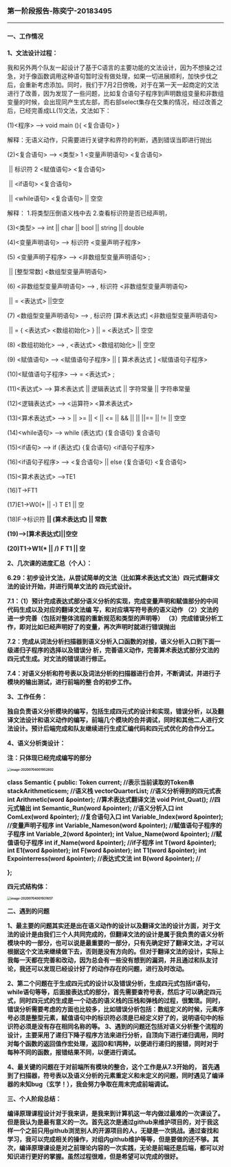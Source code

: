 ### 第一阶段报告-陈奕宁-20183495

****

#### 一、工作情况

**1、文法设计过程：**

我和另外两个队友一起设计了基于C语言的主要功能的文法设计，因为不想操之过急，对于像函数调用这种语句暂时没有做处理，如果一切进展顺利，加快步伐之后，会重新考虑添加。同时，我们于7月2日傍晚，对于在第一天一起商定的文法进行了改善，因为发现了一些问题，比如复合语句子程序到声明数组变量和非数组变量的时候，会出现同产生式左部，而右部select集存在交集的情况，经过改善之后，已经完善成LL(1)文法，文法如下：

(1)<程序> --> void main (){ <复合语句> }

解释：无语义动作，只需要进行关键字和界符的判断，遇到错误当即进行抛出

(2)<复合语句> --> <类型>  1 <变量声明语句> <复合语句>

​						|| 标识符 2 <赋值语句> <复合语句>

​						|| <if语句> <复合语句> 

​						|| <while语句> <复合语句>  || 空空

解释： 1.将类型压倒语义栈中去 2.查看标识符是否已经声明，

(3)<类型> --> int || char || bool || string || double

(4)<变量声明语句> --> 标识符 <变量声明子程序>

(5) <变量声明子程序> --> <非数组型变量声明语句> ;

​									|| [整型常数] <数组型变量声明语句>

(6) <非数组型变量声明语句> --> , 标识符 <非数组型变量声明语句> 

​													|| = <表达式> ||空空

(7) <数组型变量声明语句> --> , 标识符 [算术表达式] <非数组型变量声明语句>

​												|| = { <表达式> <数组初始化> } || = <表达式> || 空空

(8) <数组初始化> --> , <表达式> <数组初始化> || 空空

(9) <赋值语句> --> <赋值语句子程序> || [ 算术表达式 ] <赋值语句子程序>

(10)<赋值语句子程序> -->  = <表达式> ;

(11)<表达式> --> 算术表达式 || 逻辑表达式 || 字符常量 || 字符串常量

(12)<逻辑表达式> --> <运算符> <算术表达式>

(13)<算术表达式> --> > || >= || < || <= || && || || ||== || != || 空空

(14)<while语句> --> while (表达式) {复合语句} 复合语句

(15)<if语句> --> if (表达式) {复合语句} <if语句子程序>

(16)<if语句子程序> --> <复合语句> || else {复合语句} <复合语句>

(15)<算术表达式> -->TE1

(16)T->FT1

(17)E1->W0(+ || -) T E1 || 空

(18)F->标识符 <B> || (算术表达式) || 常数

(19)<B>-->[算术表达式]||空空

(20)T1->W1(* || /) F T1 || 空

**2、几次课的进度汇总**（个人）：

6.29：初步设计文法，从尝试简单的文法（比如算术表达式文法）四元式翻译文法的设计开始，并进行简单文法的			四元式设计。

7.1：（1）预计完成表达式部分语义分析的实现，完成变量声明和赋值部分的中间代码生成以及对应的翻译文法编 			写，和对应填写符号表的语义动作
 		（2）文法的进一步完善（包括对整体流程的重新规范和类型的声明等）
 		（3）完成错误分析工作，即对比如已经声明好了的变量，再次声明时就进行错误抛出 

7.2：完成从词法分析扫描器到语义分析入口函数的对接，语义分析入口到下面一级递归子程序的选择以及错误分		析，完善语义动作，完善算术表达式部分文法的四元式生成。对文法的错误进行修正。

7.4：对语义分析和符号表以及词法分析的扫描器进行合并，不断调试，并进行子模块的输出测试，进行前端的整		合的初步工作。

**3、工作任务：**

独自负责语义分析模块的编写，包括生成四元式的设计和实现，错误分析，以及翻译文法设计和语义动作的编写，前端几个模块的合并调试，同时和其他二人进行文法设计。预计后端完成和队友继续进行生成汇编代码和四元式优化的合作分工。

**4、语义分析类设计：**

注：只体现已经完成编写的部分

<img src="C:\Users\Chen Yining\AppData\Roaming\Typora\typora-user-images\image-20200704001952802.png" alt="image-20200704001952802" style="zoom:50%;" />

class Semantic
{
	public:
		Token current;		//表示当前读取的Token串 
		stack<Token>Arithmeticsem;		//语义栈 
		vector<quat>QuarterList;		//语义分析得到的四元式表 
		int Arithmetic(word &pointer);		//算术表达式翻译文法
		void Print_Quat();		//四元式输出
		int Semantic_Run(word &pointer);		//语义分析入口
		int ComLex(word &pointer);		//复合语句入口 
		int Variable_Index(word &pointer);	//变量声明子程序 
		int Variable_Nameson(word &pointer);	//赋值语句子程序的子程序 
		int Variable_2(word &pointer);
		int Value_Name(word &pointer);		//赋值语句子程序 
		int if_Name(word &pointer);	//if子程序 
		int T(word &pointer);
		int E1(word &pointer);
		int F(word &pointer);
		int T1(word &pointer); 
		int Expointerress(word &pointer);	//表达式文法 
		int B(word &pointer); 		//
		
};

四元式结构体：

<img src="C:\Users\Chen Yining\AppData\Roaming\Typora\typora-user-images\image-20200704001931657.png" alt="image-20200704001931657" style="zoom:50%;" />

**二、遇到的问题**

1、最主要的问题其实还是出在语义动作的设计以及翻译文法的设计方面，对于文法的设计是由我们三个人共同完成的，但翻译文法的设计是属于我负责的语义分析模块中的一部分，也可以说是最重要的一部分，只有先确定好了翻译文法，才可以根据这个文法来继续做下去，否则是没有方向的。但对于翻译文法的设计，实际上我每一天都在完善和改动，因为总会有一些没有想到的漏洞，并且通过和队友讨论，我还可以发现已经设计好了的动作存在的问题，进行及时改动。

2、第二个问题在于生成四元式的设计以及错误分析，生成四元式包括if语句，while语句等等，后面接表达式的部分，首先需要查符号表，然后才可以确定四元式，同时四元式的生成是一个动态的语义栈的压栈和弹栈的过程，很繁琐。同时，错误分析需要考虑的方面也比较多，比如错误分析包括：数组定义的时候，元素序号必须是整型元素，赋值语句中的标识符必须是已经定义好了的，说明语句中的标识符必须是没有存在相同名称的等。
3、遇到的问题还包括对语义分析整个流程的设计，主要采用了递归下降子程序方法来进行分析，自顶向下进行递归调用，同时对每个函数的返回值作宏处理，返回0和1两种，以便进行递归的报错，同时对于每种不同的函数，报错结果不同，以便进行调试。

4、最关键的问题在于对前端所有模块的整合，这个工作是从7.3开始的， 首先遇到了扫描器，符号表以及语义分析的元素重定义和未定义的问题，同时遇见了编译器的未知bug（玄学！），我会努力争取在周末完成前端调试。

**三、个人阶段总结**：

编译原理课程设计对于我来讲，是我来到计算机这一年内做过最难的一次课设了。但是我认为是最有意义的一次。首先这次是通过github来维护项目的，对于我这样一个之前只用github浏览别人的开源项目的人，无疑是一次挑战。通过查找和学习，我可以完成相关的操作，对组内github维护等等，但是要做的还不够。其次，编译原理课设是对之前理论内容的一次实践，无论是前端还是后端，都可以对知识进行更好的掌握。虽然过程很难，但是希望可以完成的很好。


